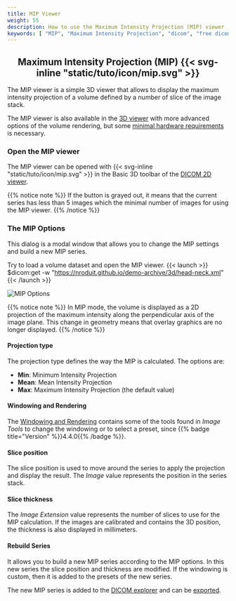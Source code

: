 ```yaml
---
title: MIP Viewer
weight: 55
description: How to use the Maximum Intensity Projection (MIP) viewer
keywords: [ "MIP", "Maximum Intensity Projection", "dicom", "free dicom viewer" ]
---
```


## <center>Maximum Intensity Projection (MIP) {{< svg-inline "static/tuto/icon/mip.svg" >}}</center>

The MIP viewer is a simple 3D viewer that allows to display the maximum intensity projection of a volume defined by a number of slice of the image stack. 

The MIP viewer is also available in the [3D viewer](../dicom-3d-viewer) with more advanced options of the volume rendering, but some [minimal hardware requirements](../dicom-3d-viewer/#requirements) is necessary.


### Open the MIP viewer
The MIP viewer can be opened with {{< svg-inline "static/tuto/icon/mip.svg" >}} in the Basic 3D toolbar of the [DICOM 2D viewer](../dicom-2d-viewer).

{{% notice note %}}
If the button is grayed out, it means that the current series has less than 5 images which the minimal number of images for using the MIP viewer. 
{{% /notice %}}

### The MIP Options

This dialog is a modal window that allows you to change the MIP settings and build a new MIP series. 

Try to load a volume dataset and open the MIP viewer. {{< launch >}}
$dicom:get -w "https://nroduit.github.io/demo-archive/3d/head-neck.xml"
{{< /launch >}}

![MIP Options](/tuto/mip.jpg?classes=shadow)
<br>

{{% notice note %}}
In MIP mode, the volume is displayed as a 2D projection of the maximum intensity along the perpendicular axis of the image plane. This change in geometry means that overlay graphics are no longer displayed.
{{% /notice %}}

#### Projection type
The projection type defines the way the MIP is calculated. The options are:
* **Min**: Minimum Intensity Projection
* **Mean**: Mean Intensity Projection
* **Max**: Maximum Intensity Projection (the default value)

#### Windowing and Rendering
The [Windowing and Rendering](../lut/) contains some of the tools found in _Image Tools_ to change the windowing or to select a preset, since {{% badge title="Version" %}}4.4.0{{% /badge %}}.

#### Slice position
The slice position is used to move around the series to apply the projection and display the result. The _Image_ value represents the position in the series stack.

#### Slice thickness
The _Image Extension_ value represents the number of slices to use for the MIP calculation. If the images are calibrated and contains the 3D position, the thickness is also displayed in millimeters.

#### Rebuild Series
It allows you to build a new MIP series according to the MIP options. In this new series the slice position and thickness are modified. If the windowing is custom, then it is added to the presets of the new series.

The new MIP series is added to the [DICOM explorer](../dicom-explorer/) and can be [exported](../dicom-export/#dicom-exporting).